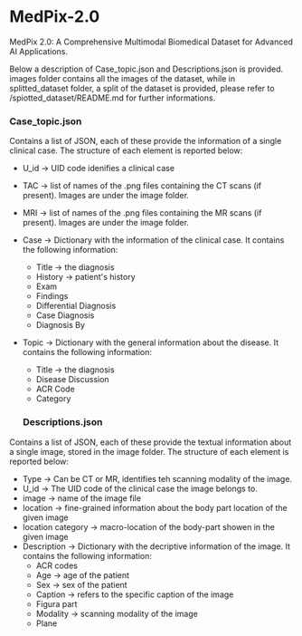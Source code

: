 # MedPix-2.0
MedPix 2.0: A Comprehensive Multimodal Biomedical Dataset for Advanced AI Applications.

Below a description of Case_topic.json and Descriptions.json is provided.
images folder contains all the images of the dataset, while in splitted_dataset folder, a split of the dataset is provided, please refer to /spiotted_dataset/README.md for further informations. 

### Case_topic.json
Contains a list of JSON, each of these provide the information of a single clinical case.
The structure of each element is reported below:

- U_id -> UID code idenifies a clinical case
- TAC -> list of names of the .png files containing the CT scans (if present). Images are under the image folder. 
- MRI -> list of names of the .png files containing the MR scans (if present). Images are under the image folder. 
- Case -> Dictionary with the information of the clinical case. It contains the following information:
  *   Title -> the diagnosis
  *   History -> patient's history
  *   Exam
  *   Findings
  *   Differential Diagnosis
  *   Case Diagnosis
  *   Diagnosis By
  
- Topic -> Dictionary with the general information about the disease. It contains the following information:
  *  Title -> the diagnosis
  *  Disease Discussion
  *  ACR Code
  *  Category

  ### Descriptions.json
Contains a list of JSON, each of these provide the textual information about a single image, stored in the image folder.
The structure of each element is reported below:

- Type -> Can be CT or MR, identifies teh scanning modality of the image.
- U_id -> The UID code of the clinical case the image belongs to.
- image -> name of the image file
- location -> fine-grained information about the body part location of the given image
- location category -> macro-location of the body-part showen in the given image
- Description -> Dictionary with the decriptive information of the image. It contains the following information:
  *   ACR codes
  *   Age -> age of the patient
  *   Sex -> sex of the patient
  *   Caption -> refers to the specific caption of the image
  *   Figura part
  *   Modality -> scanning modality of the image
  *   Plane

